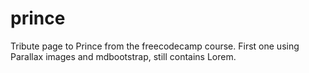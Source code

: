 # prince

Tribute page to Prince from the freecodecamp course.  First one using Parallax images and mdbootstrap, still contains Lorem.
